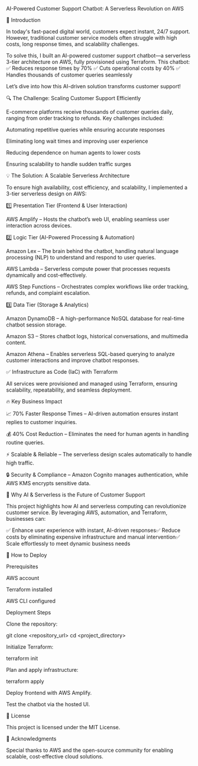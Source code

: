 AI-Powered Customer Support Chatbot: A Serverless Revolution on AWS

🚀 Introduction

In today's fast-paced digital world, customers expect instant, 24/7 support. However, traditional customer service models often struggle with high costs, long response times, and scalability challenges.

To solve this, I built an AI-powered customer support chatbot—a serverless 3-tier architecture on AWS, fully provisioned using Terraform. This chatbot:
✅ Reduces response times by 70%
✅ Cuts operational costs by 40%
✅ Handles thousands of customer queries seamlessly

Let’s dive into how this AI-driven solution transforms customer support!

🔍 The Challenge: Scaling Customer Support Efficiently

E-commerce platforms receive thousands of customer queries daily, ranging from order tracking to refunds. Key challenges included:

Automating repetitive queries while ensuring accurate responses

Eliminating long wait times and improving user experience

Reducing dependence on human agents to lower costs

Ensuring scalability to handle sudden traffic surges

💡 The Solution: A Scalable Serverless Architecture

To ensure high availability, cost efficiency, and scalability, I implemented a 3-tier serverless design on AWS:

1️⃣ Presentation Tier (Frontend & User Interaction)

AWS Amplify – Hosts the chatbot’s web UI, enabling seamless user interaction across devices.

2️⃣ Logic Tier (AI-Powered Processing & Automation)

Amazon Lex – The brain behind the chatbot, handling natural language processing (NLP) to understand and respond to user queries.

AWS Lambda – Serverless compute power that processes requests dynamically and cost-effectively.

AWS Step Functions – Orchestrates complex workflows like order tracking, refunds, and complaint escalation.

3️⃣ Data Tier (Storage & Analytics)

Amazon DynamoDB – A high-performance NoSQL database for real-time chatbot session storage.

Amazon S3 – Stores chatbot logs, historical conversations, and multimedia content.

Amazon Athena – Enables serverless SQL-based querying to analyze customer interactions and improve chatbot responses.

✅ Infrastructure as Code (IaC) with Terraform

All services were provisioned and managed using Terraform, ensuring scalability, repeatability, and seamless deployment.

🔥 Key Business Impact

📈 70% Faster Response Times – AI-driven automation ensures instant replies to customer inquiries.

💰 40% Cost Reduction – Eliminates the need for human agents in handling routine queries.

⚡ Scalable & Reliable – The serverless design scales automatically to handle high traffic.

🔒 Security & Compliance – Amazon Cognito manages authentication, while AWS KMS encrypts sensitive data.

🎯 Why AI & Serverless is the Future of Customer Support

This project highlights how AI and serverless computing can revolutionize customer service. By leveraging AWS, automation, and Terraform, businesses can:

✅ Enhance user experience with instant, AI-driven responses✅ Reduce costs by eliminating expensive infrastructure and manual intervention✅ Scale effortlessly to meet dynamic business needs

📌 How to Deploy

Prerequisites

AWS account

Terraform installed

AWS CLI configured

Deployment Steps

Clone the repository:

git clone <repository_url>
cd <project_directory>

Initialize Terraform:

terraform init

Plan and apply infrastructure:

terraform apply

Deploy frontend with AWS Amplify.

Test the chatbot via the hosted UI.

📜 License

This project is licensed under the MIT License.

🙌 Acknowledgments

Special thanks to AWS and the open-source community for enabling scalable, cost-effective cloud solutions.

